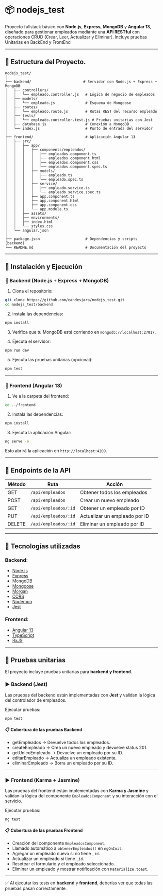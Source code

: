 # 📦 nodejs_test

Proyecto fullstack básico con **Node.js**, **Express**, **MongoDB** y **Angular 13**, diseñado para gestionar empleados mediante una **API RESTful** con operaciones CRUD (Crear, Leer, Actualizar y Eliminar). Incluye pruebas Unitarias en BackEnd y FrontEnd

---

## 📁 Estructura del Proyecto.

```
nodejs_test/
│
├── backend/                        # Servidor con Node.js + Express + MongoDB
│   ├── controllers/
│   │   └── empleado.controller.js   # Lógica de negocio de empleados
│   ├── models/
│   │   └── empleado.js              # Esquema de Mongoose
│   ├── routes/
│   │   └── empleado.route.js        # Rutas REST del recurso empleado
│   ├── tests/
│   │   └── empleado.controller.test.js # Pruebas unitarias con Jest
│   ├── database.js                  # Conexión a MongoDB
│   └── index.js                     # Punto de entrada del servidor
│
├── frontend/                        # Aplicación Angular 13
│   ├── src/
│   │   ├── app/
│   │   │   ├── components/empleados/
│   │   │   │   ├── empleados.component.ts
│   │   │   │   ├── empleados.component.html
│   │   │   │   ├── empleados.component.css
│   │   │   │   └── empleados.component.spec.ts
│   │   │   ├── models/
│   │   │   │   ├── empleado.ts
│   │   │   │   └── empleado.spec.ts
│   │   │   ├── service/
│   │   │   │   ├── empleado.service.ts
│   │   │   │   └── empleado.service.spec.ts
│   │   │   ├── app.component.ts
│   │   │   ├── app.component.html
│   │   │   ├── app.component.css
│   │   │   └── app.module.ts
│   │   ├── assets/
│   │   ├── environments/
│   │   ├── index.html
│   │   └── styles.css
│   └── angular.json
│
├── package.json                     # Dependencias y scripts (backend)
└── README.md                        # Documentación del proyecto
```

---

## 🚀 Instalación y Ejecución

### 🔹 Backend (Node.js + Express + MongoDB)

1. Clona el repositorio:

```bash
git clone https://github.com/candesjara/nodejs_test.git
cd nodejs_test/backend
```

2. Instala las dependencias:

```bash
npm install
```

3. Verifica que tu MongoDB esté corriendo en `mongodb://localhost:27017`.

4. Ejecuta el servidor:

```bash
npm run dev
```

5. Ejecuta las pruebas unitarias (opcional):

```bash
npm test
```

---

### 🔹 Frontend (Angular 13)

1. Ve a la carpeta del frontend:

```bash
cd ../frontend
```

2. Instala las dependencias:

```bash
npm install
```

3. Ejecuta la aplicación Angular:

```bash
ng serve -o
```

Esto abrirá la aplicación en `http://localhost:4200`.

---

## 📡 Endpoints de la API

| Método | Ruta                  | Acción                          |
|--------|-----------------------|----------------------------------|
| GET    | `/api/empleados`      | Obtener todos los empleados      |
| POST   | `/api/empleados`      | Crear un nuevo empleado          |
| GET    | `/api/empleados/:id`  | Obtener un empleado por ID       |
| PUT    | `/api/empleados/:id`  | Actualizar un empleado por ID    |
| DELETE | `/api/empleados/:id`  | Eliminar un empleado por ID      |

---

## 🧰 Tecnologías utilizadas

### Backend:
- [Node.js](https://nodejs.org/)
- [Express](https://expressjs.com/)
- [MongoDB](https://www.mongodb.com/)
- [Mongoose](https://mongoosejs.com/)
- [Morgan](https://www.npmjs.com/package/morgan)
- [CORS](https://www.npmjs.com/package/cors)
- [Nodemon](https://www.npmjs.com/package/nodemon)
- [Jest](https://jestjs.io/)

### Frontend:
- [Angular 13](https://angular.io/)
- [TypeScript](https://www.typescriptlang.org/)
- [RxJS](https://rxjs.dev/)

---

## 🧪 Pruebas unitarias

El proyecto incluye pruebas unitarias para **backend y frontend**.

### ▶️ Backend (Jest)

Las pruebas del backend están implementadas con **Jest** y validan la lógica del controlador de empleados.

Ejecutar pruebas:

```bash
npm test
```

#### 📋 Cobertura de las pruebas Backend

- getEmpleados → Devuelve todos los empleados.
- createEmpleado → Crea un nuevo empleado y devuelve status 201.
- getUnicoEmpleado → Devuelve un empleado por su ID.
- editarEmpleado → Actualiza un empleado existente.
- eliminarEmpleado → Borra un empleado por su ID.

---

### ▶️ Frontend (Karma + Jasmine)

Las pruebas del frontend están implementadas con **Karma y Jasmine** y validan la lógica del componente `EmpleadosComponent` y su interacción con el servicio.

Ejecutar pruebas:

```bash
ng test
```

#### 📋 Cobertura de las pruebas Frontend

- Creación del componente `EmpleadosComponent`.
- Llamado automático a `obtenerEmpleados()` en `ngOnInit`.
- Agregar un empleado nuevo si no tiene `_id`.
- Actualizar un empleado si tiene `_id`.
- Resetear el formulario y el empleado seleccionado.
- Eliminar un empleado y mostrar notificación con `Materialize.toast`.

---

✅ Al ejecutar los tests en **backend** y **frontend**, deberías ver que todas las pruebas pasan correctamente.
